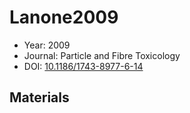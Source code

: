 <a name="article" />

# Lanone2009

* Year: 2009
* Journal: Particle and Fibre Toxicology
* DOI: <a href="https://doi.org/10.1186/1743-8977-6-14">10.1186/1743-8977-6-14</a>

## Materials

